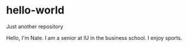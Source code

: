 # hello-world
Just another repository

Hello, I'm Nate. I am a senior at IU in the business school. I enjoy sports.
